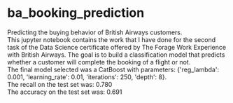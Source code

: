 # ba_booking_prediction
Predicting the buying behavior of British Airways customers.  
This jupyter notebook contains the work that I have done for the second task of the Data Science certificate offered by The Forage Work Experience with British Airways. The goal is to build a classification model that predicts whether a customer will complete the booking of a flight or not.  
The final model selected was a CatBoost with parameters: {'reg_lambda': 0.001, 'learning_rate': 0.01, 'iterations': 250, 'depth': 8}.  
The recall on the test set was: 0.780  
The accuracy on the test set was: 0.691
